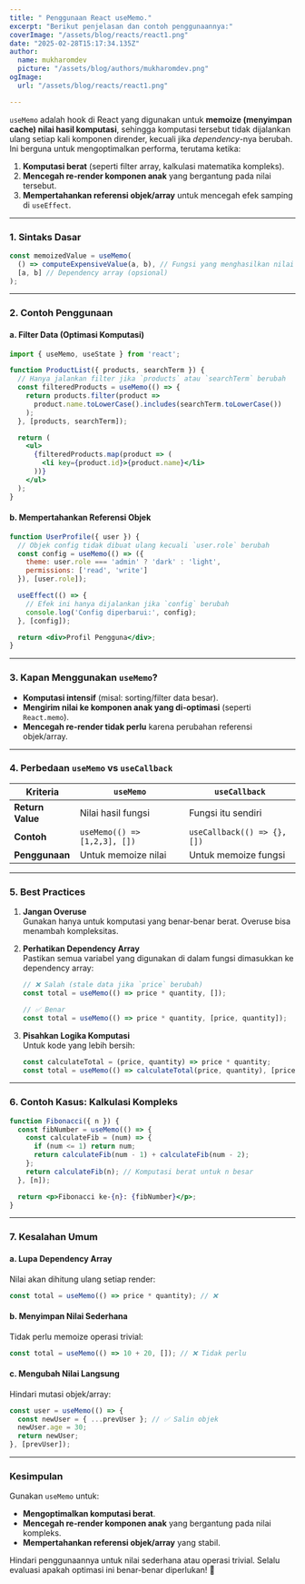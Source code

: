 ```yaml
---
title: " Penggunaan React useMemo."
excerpt: "Berikut penjelasan dan contoh penggunaannya:"
coverImage: "/assets/blog/reacts/react1.png"
date: "2025-02-28T15:17:34.135Z"
author:
  name: mukharomdev
  picture: "/assets/blog/authors/mukharomdev.png"
ogImage:
  url: "/assets/blog/reacts/react1.png"

---
```

`useMemo` adalah hook di React yang digunakan untuk **memoize (menyimpan cache) nilai hasil komputasi**, sehingga komputasi tersebut tidak dijalankan ulang setiap kali komponen dirender, kecuali jika *dependency*-nya berubah. Ini berguna untuk mengoptimalkan performa, terutama ketika:

1. **Komputasi berat** (seperti filter array, kalkulasi matematika kompleks).
2. **Mencegah re-render komponen anak** yang bergantung pada nilai tersebut.
3. **Mempertahankan referensi objek/array** untuk mencegah efek samping di `useEffect`.

---

### **1. Sintaks Dasar**
```javascript
const memoizedValue = useMemo(
  () => computeExpensiveValue(a, b), // Fungsi yang menghasilkan nilai
  [a, b] // Dependency array (opsional)
);
```

---

### **2. Contoh Penggunaan**
#### a. **Filter Data (Optimasi Komputasi)**
```jsx
import { useMemo, useState } from 'react';

function ProductList({ products, searchTerm }) {
  // Hanya jalankan filter jika `products` atau `searchTerm` berubah
  const filteredProducts = useMemo(() => {
    return products.filter(product => 
      product.name.toLowerCase().includes(searchTerm.toLowerCase())
    );
  }, [products, searchTerm]);

  return (
    <ul>
      {filteredProducts.map(product => (
        <li key={product.id}>{product.name}</li>
      ))}
    </ul>
  );
}
```

#### b. **Mempertahankan Referensi Objek**
```jsx
function UserProfile({ user }) {
  // Objek config tidak dibuat ulang kecuali `user.role` berubah
  const config = useMemo(() => ({
    theme: user.role === 'admin' ? 'dark' : 'light',
    permissions: ['read', 'write']
  }), [user.role]);

  useEffect(() => {
    // Efek ini hanya dijalankan jika `config` berubah
    console.log('Config diperbarui:', config);
  }, [config]);

  return <div>Profil Pengguna</div>;
}
```

---

### **3. Kapan Menggunakan `useMemo`?**
- **Komputasi intensif** (misal: sorting/filter data besar).
- **Mengirim nilai ke komponen anak yang di-optimasi** (seperti `React.memo`).
- **Mencegah re-render tidak perlu** karena perubahan referensi objek/array.

---

### **4. Perbedaan `useMemo` vs `useCallback`**
| **Kriteria**      | `useMemo`                      | `useCallback`                  |
|--------------------|--------------------------------|--------------------------------|
| **Return Value**   | Nilai hasil fungsi            | Fungsi itu sendiri            |
| **Contoh**         | `useMemo(() => [1,2,3], [])`  | `useCallback(() => {}, [])`   |
| **Penggunaan**     | Untuk memoize nilai            | Untuk memoize fungsi           |

---

### **5. Best Practices**
1. **Jangan Overuse**  
   Gunakan hanya untuk komputasi yang benar-benar berat. Overuse bisa menambah kompleksitas.

2. **Perhatikan Dependency Array**  
   Pastikan semua variabel yang digunakan di dalam fungsi dimasukkan ke dependency array:
   ```javascript
   // ❌ Salah (stale data jika `price` berubah)
   const total = useMemo(() => price * quantity, []);

   // ✅ Benar
   const total = useMemo(() => price * quantity, [price, quantity]);
   ```

3. **Pisahkan Logika Komputasi**  
   Untuk kode yang lebih bersih:
   ```javascript
   const calculateTotal = (price, quantity) => price * quantity;
   const total = useMemo(() => calculateTotal(price, quantity), [price, quantity]);
   ```

---

### **6. Contoh Kasus: Kalkulasi Kompleks**
```jsx
function Fibonacci({ n }) {
  const fibNumber = useMemo(() => {
    const calculateFib = (num) => {
      if (num <= 1) return num;
      return calculateFib(num - 1) + calculateFib(num - 2);
    };
    return calculateFib(n); // Komputasi berat untuk n besar
  }, [n]);

  return <p>Fibonacci ke-{n}: {fibNumber}</p>;
}
```

---

### **7. Kesalahan Umum**
#### a. **Lupa Dependency Array**  
Nilai akan dihitung ulang setiap render:
```javascript
const total = useMemo(() => price * quantity); // ❌
```

#### b. **Menyimpan Nilai Sederhana**  
Tidak perlu memoize operasi trivial:
```javascript
const total = useMemo(() => 10 + 20, []); // ❌ Tidak perlu
```

#### c. **Mengubah Nilai Langsung**  
Hindari mutasi objek/array:
```javascript
const user = useMemo(() => {
  const newUser = { ...prevUser }; // ✅ Salin objek
  newUser.age = 30;
  return newUser;
}, [prevUser]);
```

---

### **Kesimpulan**
Gunakan `useMemo` untuk:
- **Mengoptimalkan komputasi berat**.
- **Mencegah re-render komponen anak** yang bergantung pada nilai kompleks.
- **Mempertahankan referensi objek/array** yang stabil.

Hindari penggunaannya untuk nilai sederhana atau operasi trivial. Selalu evaluasi apakah optimasi ini benar-benar diperlukan! 🚀